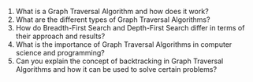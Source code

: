 

1. What is a Graph Traversal Algorithm and how does it work?
2. What are the different types of Graph Traversal Algorithms?
3. How do Breadth-First Search and Depth-First Search differ in terms of their approach and results?
4. What is the importance of Graph Traversal Algorithms in computer science and programming?
5. Can you explain the concept of backtracking in Graph Traversal Algorithms and how it can be used to solve certain problems?